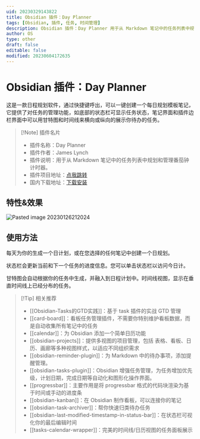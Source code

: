 ```yaml
---
uid: 20230329143822
title: Obsidian 插件：Day Planner
tags: [Obsidian, 插件, 任务, 时间管理]
description: Obsidian 插件：Day Planner 用于从 Markdown 笔记中的任务列表中规划和管理番茄钟计时器。
author: OS
type: other
draft: false
editable: false
modified: 20230604172635
---
```


# Obsidian 插件：Day Planner

这是一款日程规划软件，通过快捷键呼出，可以一键创建一个每日规划模板笔记，它提供了对任务的管理功能，如底部的状态栏可显示任务状态，笔记界面和插件边栏界面中可以用甘特图和时间线来横向或纵向的展示你待办的任务。

> [!Note] 插件名片
> - 插件名称：Day Planner
> - 插件作者：James Lynch
> - 插件说明：用于从 Markdown 笔记中的任务列表中规划和管理番茄钟计时器。
> - 插件项目地址：[点我跳转](https://github.com/lynchjames/obsidian-day-planner)
> - 国内下载地址：[下载安装](https://pkmer.cn/products/plugin/pluginMarket/?obsidian-day-planner)

## 特性&效果

![Pasted image 20230126212024](https://cdn.pkmer.cn/images/19aa4a1580b5aff38a7fbcc8ecfc1ffe_MD5.png!pkmer)

## 使用方法

每天为你的生成一个日计划，或在您选择的任何笔记中创建一个日规划。

状态栏会更新当前和下一个任务的进度信息。您可以单击状态栏以访问今日计。

甘特图会自动根据你的任务中生成，并融入到日程计划中。时间线视图，显示在垂直时间线上已经分布的任务。

> [!Tip] 相关推荐
> - [[Obsidian-Tasks的GTD实践]]：基于 task 插件的实战 GTD 管理
> - [[card-board]]：看板任务管理插件，不需要你特别维护看板数据，而是自动收集所有笔记中的任务
> - [[calendar]]：为 Obsidian 添加一个简单日历功能
> - [[obsidian-projects]]：提供多视图的项目管理，包括 表格、看板、日历、画廊等多种视图样式，以适应不同组织需求
> - [[obsidian-reminder-plugin]]：为 Markdown 中的待办事项，添加提醒管理。
> - [[obsidian-tasks-plugin]]：Obsidian 增强任务管理，为任务增加优先级，计划日期，完成日期等自动化和图形化操作界面。
> - [[progressbar]]：主要作用是将 progressbar 格式的代码块渲染为基于时间或手动的进度条
> - [[obsidian-kanban]]：在 Obsidian 制作看板，可以连接你的笔记
> - [[obsidian-task-archiver]]：帮你快速归类待办任务
> - [[obsidian-last-modified-timestamp-in-status-bar]]：在状态栏可视化你的最后编辑时间
> - [[tasks-calendar-wrapper]]：完美的时间线/日历视图的任务面板展示